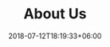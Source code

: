---
title: "About Us"
date: 2018-07-12T18:19:33+06:00
heading : "Queremos que su experiencia en nuestra clínica sea única."
description : "Ofrecemos innovación en tratamientos odontológicos, al formar un equipo profesional multidisciplinario, basado en las necesidades de nuestros pacientes, al dar soluciones de atención básica hasta rehabilitaciones de alta estética y complejidad."
expertise_title: "Tenemos expertos en:"
expertise_sectors: ["Carillas o Veneers", "Coronas Estéticas", "Rellenos e incrustaciones dentales", "Puentes Estéticos Fijos", "Blanqueamiento dental", "Endodoncia", "Implantes dentales", "Cirugía Oral", "Ortodoncia", "Limpieza dental ultrasónica", "Periodoncia", "Radiografía Digital"]
---